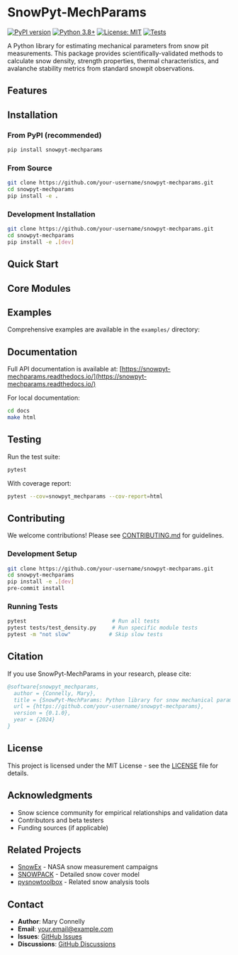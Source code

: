 # SnowPyt-MechParams

[![PyPI version](https://badge.fury.io/py/snowpyt-mechparams.svg)](https://badge.fury.io/py/snowpyt-mechparams)
[![Python 3.8+](https://img.shields.io/badge/python-3.8+-blue.svg)](https://www.python.org/downloads/)
[![License: MIT](https://img.shields.io/badge/License-MIT-yellow.svg)](https://opensource.org/licenses/MIT)
[![Tests](https://github.com/your-username/snowpyt-mechparams/workflows/Tests/badge.svg)](https://github.com/your-username/snowpyt-mechparams/actions)

A Python library for estimating mechanical parameters from snow pit measurements. This package provides scientifically-validated methods to calculate snow density, strength properties, thermal characteristics, and avalanche stability metrics from standard snowpit observations.

## Features

## Installation

### From PyPI (recommended)
```bash
pip install snowpyt-mechparams
```

### From Source
```bash
git clone https://github.com/your-username/snowpyt-mechparams.git
cd snowpyt-mechparams
pip install -e .
```

### Development Installation
```bash
git clone https://github.com/your-username/snowpyt-mechparams.git
cd snowpyt-mechparams
pip install -e .[dev]
```

## Quick Start


## Core Modules

## Examples

Comprehensive examples are available in the `examples/` directory:


## Documentation

Full API documentation is available at: [https://snowpyt-mechparams.readthedocs.io/](https://snowpyt-mechparams.readthedocs.io/)

For local documentation:
```bash
cd docs
make html
```

## Testing

Run the test suite:
```bash
pytest
```

With coverage report:
```bash
pytest --cov=snowpyt_mechparams --cov-report=html
```

## Contributing

We welcome contributions! Please see [CONTRIBUTING.md](CONTRIBUTING.md) for guidelines.

### Development Setup
```bash
git clone https://github.com/your-username/snowpyt-mechparams.git
cd snowpyt-mechparams
pip install -e .[dev]
pre-commit install
```

### Running Tests
```bash
pytest                           # Run all tests
pytest tests/test_density.py     # Run specific module tests
pytest -m "not slow"            # Skip slow tests
```

## Citation

If you use SnowPyt-MechParams in your research, please cite:

```bibtex
@software{snowpyt_mechparams,
  author = {Connelly, Mary},
  title = {SnowPyt-MechParams: Python library for snow mechanical parameter estimation},
  url = {https://github.com/your-username/snowpyt-mechparams},
  version = {0.1.0},
  year = {2024}
}
```

## License

This project is licensed under the MIT License - see the [LICENSE](LICENSE) file for details.

## Acknowledgments

- Snow science community for empirical relationships and validation data
- Contributors and beta testers
- Funding sources (if applicable)

## Related Projects

- [SnowEx](https://snow.nasa.gov/campaigns/snowex) - NASA snow measurement campaigns
- [SNOWPACK](https://models.slf.ch/p/snowpack/) - Detailed snow cover model
- [pysnowtoolbox](https://github.com/example/pysnowtoolbox) - Related snow analysis tools

## Contact

- **Author**: Mary Connelly
- **Email**: your.email@example.com
- **Issues**: [GitHub Issues](https://github.com/your-username/snowpyt-mechparams/issues)
- **Discussions**: [GitHub Discussions](https://github.com/your-username/snowpyt-mechparams/discussions)
